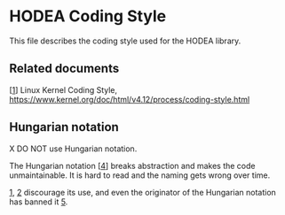 # HODEA Coding Style

This file describes the coding style used for the HODEA library.

## Related documents

[1]: https://www.kernel.org/doc/html/v4.12/process/coding-style.html
[2]: http://isocpp.github.io/CppCoreGuidelines/
    "C++ Core Guidlines by Bjarne Stroustrup and Herb Sutter"

[3]: https://wiki.qt.io/Qt_Coding_Style
    "Qt Coding Style"

[4]: https://en.wikipedia.org/wiki/Hungarian_notation
    "Hungarian notation, Wikipedia"

[5]: https://docs.microsoft.com/en-us/dotnet/standard/design-guidelines/general-naming-conventions
    "Microsoft .NET General Naming Convention"

[[1]] Linux Kernel Coding Style,
    https://www.kernel.org/doc/html/v4.12/process/coding-style.html

## Hungarian notation

X DO NOT use Hungarian notation.

The Hungarian notation [[4]] breaks abstraction and makes the code
unmaintainable. It is hard to read and the naming gets wrong over time.

[1], [2] discourage its use, and even the originator of the Hungarian
notation has banned it [5].


